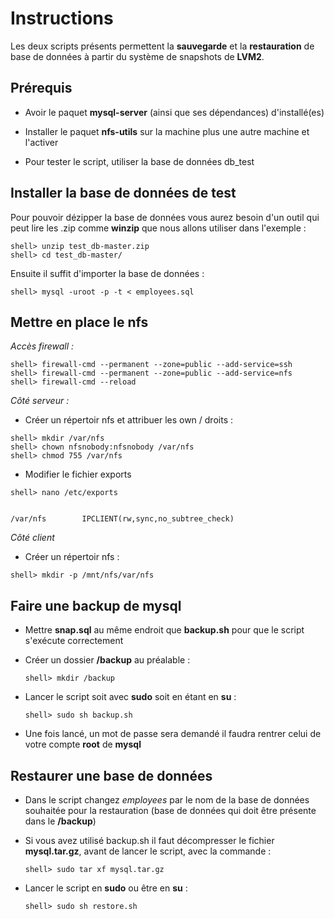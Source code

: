 ﻿

# Instructions

Les deux scripts présents permettent la **sauvegarde** et la **restauration** de base de données à partir du système de snapshots de **LVM2**.



## Prérequis

* Avoir le paquet **mysql-server** (ainsi que ses dépendances) d'installé(es)

* Installer le paquet **nfs-utils** sur la machine plus une autre machine et l'activer

* Pour tester le script, utiliser la base de données db_test


## Installer la base de données de test

Pour pouvoir dézipper la base de données vous aurez besoin d'un outil qui peut lire les .zip comme **winzip** que nous allons utiliser dans l'exemple :

```terminal
shell> unzip test_db-master.zip
shell> cd test_db-master/
```
Ensuite il suffit d'importer la base de données :

```terminal
shell> mysql -uroot -p -t < employees.sql
```

## Mettre en place le nfs

 _Accès firewall :_

```terminal
shell> firewall-cmd --permanent --zone=public --add-service=ssh
shell> firewall-cmd --permanent --zone=public --add-service=nfs
shell> firewall-cmd --reload
```

_Côté serveur :_
* Créer un répertoir nfs et attribuer les own / droits :
 ```terminal
 shell> mkdir /var/nfs
 shell> chown nfsnobody:nfsnobody /var/nfs
 shell> chmod 755 /var/nfs
 ```
 * Modifier le fichier exports
 ```terminal
 shell> nano /etc/exports
```
```terminal

/var/nfs        IPCLIENT(rw,sync,no_subtree_check)

```

_Côté client_

* Créer un répertoir nfs :
```terminal
shell> mkdir -p /mnt/nfs/var/nfs
```
## Faire une backup de mysql

* Mettre **snap.sql** au même endroit que **backup.sh** pour que le script s'exécute correctement

* Créer un dossier **/backup** au préalable :
  ```terminal
  shell> mkdir /backup
  ```

* Lancer le script soit avec **sudo** soit en étant en **su** :
  ```terminal
  shell> sudo sh backup.sh
  ```

* Une fois lancé, un mot de passe sera demandé il faudra rentrer celui de votre compte **root** de **mysql**

## Restaurer une base de données

* Dans le script changez *employees* par le nom de la base de données souhaitée pour la restauration (base de données qui doit être présente dans le **/backup**)

* Si vous avez utilisé backup.sh il faut décompresser le fichier **mysql.tar.gz**, avant de lancer le script, avec la commande :
	 ```terminal
	 shell> sudo tar xf mysql.tar.gz
	 ```

* Lancer le script en **sudo** ou être en **su** :
	 ```terminal
	 shell> sudo sh restore.sh
	 ```

